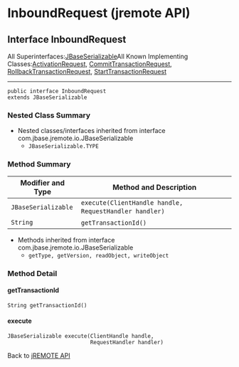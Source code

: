 # InboundRequest (jremote API)

<PageHeader />

## Interface InboundRequest

All Superinterfaces:[JBaseSerializable](./../../../../io/jbaseserializable-%28jremote-api%29 "interface in com.jbase.jremote.io")All Known Implementing Classes:[ActivationRequest](./../activationrequest-%28jremote-api%29 "class in com.jbase.jremote.jca.inflow.protocol"), [CommitTransactionRequest](./../../../../protocol/committransactionrequest-%28jremote-api%29 "class in com.jbase.jremote.jca.inflow.protocol"), [RollbackTransactionRequest](./../../../../protocol/rollbacktransactionrequest-%28jremote-api%29 "class in com.jbase.jremote.jca.inflow.protocol"), [StartTransactionRequest](./../starttransactionrequest-%28jremote-api%29 "class in com.jbase.jremote.jca.inflow.protocol")
* * *


```
public interface InboundRequest
extends JBaseSerializable
```

### Nested Class Summary

- Nested classes/interfaces inherited from interface com.jbase.jremote.io.JBaseSerializable
    - `JBaseSerializable.TYPE`






### Method Summary


| Modifier and Type<br> | Method and Description<br> |
| --- | --- |
| `JBaseSerializable`<br> | `execute(ClientHandle handle, RequestHandler handler)` <br> |
| `String`<br> | `getTransactionId()` <br> |


- Methods inherited from interface com.jbase.jremote.io.JBaseSerializable
    - `getType, getVersion, readObject, writeObject`

### Method Detail



#### getTransactionId

```
String getTransactionId()
```



#### execute

```
JBaseSerializable execute(ClientHandle handle,
                          RequestHandler handler)
```



Back to [jREMOTE API](com_jbase_jremote_package-summary)



  
<PageFooter />
